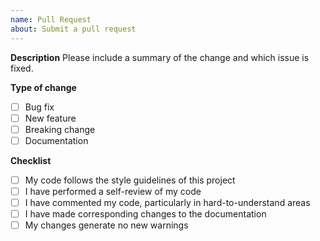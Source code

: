 ```yaml
---
name: Pull Request
about: Submit a pull request
---
```


**Description**
Please include a summary of the change and which issue is fixed.

**Type of change**
- [ ] Bug fix
- [ ] New feature
- [ ] Breaking change
- [ ] Documentation

**Checklist**
- [ ] My code follows the style guidelines of this project
- [ ] I have performed a self-review of my code
- [ ] I have commented my code, particularly in hard-to-understand areas
- [ ] I have made corresponding changes to the documentation
- [ ] My changes generate no new warnings
